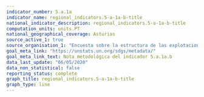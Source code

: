 ```yaml
---
indicator_number: 5.a.1a
indicator_name: regional_indicators.5-a-1a-b-title
national_indicator_description: regional_indicators.5-a-1a-b-title
computation_units: units.PT
national_geographical_coverage: Asturias
source_active_1: true
source_organisation_1: "Encuesta sobre la estructura de las explotaciones agrícolas, INE"
goal_meta_link: "https://unstats.un.org/sdgs/metadata/"
goal_meta_link_text: Nota metodológica del indicador 5.a.1a.b
data_last_update: "06/05/2020"
data_non_statistical: false
reporting_status: complete
graph_title: regional_indicators.5-a-1a-b-title
graph_type: line
---
```

